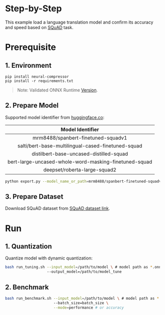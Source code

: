 Step-by-Step
============

This example load a language translation model and confirm its accuracy and speed based on [SQuAD]((https://rajpurkar.github.io/SQuAD-explorer/)) task.

# Prerequisite

## 1. Environment
```shell
pip install neural-compressor
pip install -r requirements.txt
```
> Note: Validated ONNX Runtime [Version](/docs/source/installation_guide.md#validated-software-environment).

## 2. Prepare Model
Supported model identifier from [huggingface.co](https://huggingface.co/):

|                 Model Identifier                |
|:-----------------------------------------------:|
|           mrm8488/spanbert-finetuned-squadv1     |
|salti/bert-base-multilingual-cased-finetuned-squad|
|     distilbert-base-uncased-distilled-squad      |
|bert-large-uncased-whole-word-masking-finetuned-squad|
|           deepset/roberta-large-squad2           |  


```bash
python export.py --model_name_or_path=mrm8488/spanbert-finetuned-squadv1 \ # or other supported model identifier
```

## 3. Prepare Dataset
Download SQuAD dataset from [SQuAD dataset link](https://rajpurkar.github.io/SQuAD-explorer/).

# Run

## 1. Quantization

Quantize model with dynamic quantization:

```bash
bash run_tuning.sh --input_model=/path/to/model \ # model path as *.onnx
                   --output_model=/path/to/model_tune 
```

## 2. Benchmark

```bash
bash run_benchmark.sh --input_model=/path/to/model \ # model path as *.onnx
                      --batch_size=batch_size \
                      --mode=performance # or accuracy
```
